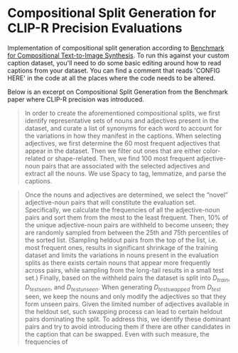 # Compositional Split Generation for CLIP-R Precision Evaluations
Implementation of compositional split generation according to [Benchmark for Compositional Text-to-Image Synthesis](https://openreview.net/pdf?id=bKBhQhPeKaF). To run this against your custom caption dataset, you'll need to do some basic editing around how to read captions from your dataset. You can find a comment that reads 'CONFIG HERE' in the code at all the places where the code needs to be altered. 

Below is an excerpt on Compositional Split Generation from the Benchmark paper where CLIP-R precision was introduced.

> In order to create the aforementioned compositional splits, we first identify representative sets of
nouns and adjectives present in the dataset, and curate a list of synonyms for each word to account
for the variations in how they manifest in the captions. When selecting adjectives, we first determine
the 60 most frequent adjectives that appear in the dataset. Then we filter out ones that are either color-
related or shape-related. Then, we find 100 most frequent adjective-noun pairs that are associated
with the selected adjectives and extract all the nouns. We use Spacy to tag, lemmatize, and parse
the captions.

> Once the nouns and adjectives are determined, we select the “novel” adjective-noun pairs that will
constitute the evaluation set. Specifically, we calculate the frequencies of all the adjective-noun pairs
and sort them from the most to the least frequent. Then, 10% of the unique adjective-noun pairs are
withheld to become unseen; they are randomly sampled from between the 25th and 75th percentiles
of the sorted list. (Sampling heldout pairs from the top of the list, i.e. most frequent ones, results in
significant shrinkage of the training dataset and limits the variations in nouns present in the evaluation
splits as there exists certain nouns that appear more frequently across pairs, while sampling from
the long-tail results in a small test set.) Finally, based on the withheld pairs the dataset is split into
$D_{train}$, $D_{test seen}$, and $D_{test unseen}$. When generating $D_{test swapped}$ from $D_{test}$ seen, we keep the nouns and
only modify the adjectives so that they form unseen pairs. Given the limited number of adjectives
available in the heldout set, such swapping process can lead to certain heldout pairs dominating the
split. To address this, we identify these dominant pairs and try to avoid introducing them if there are
other candidates in the caption that can be swapped. Even with such measure, the frequencies of
